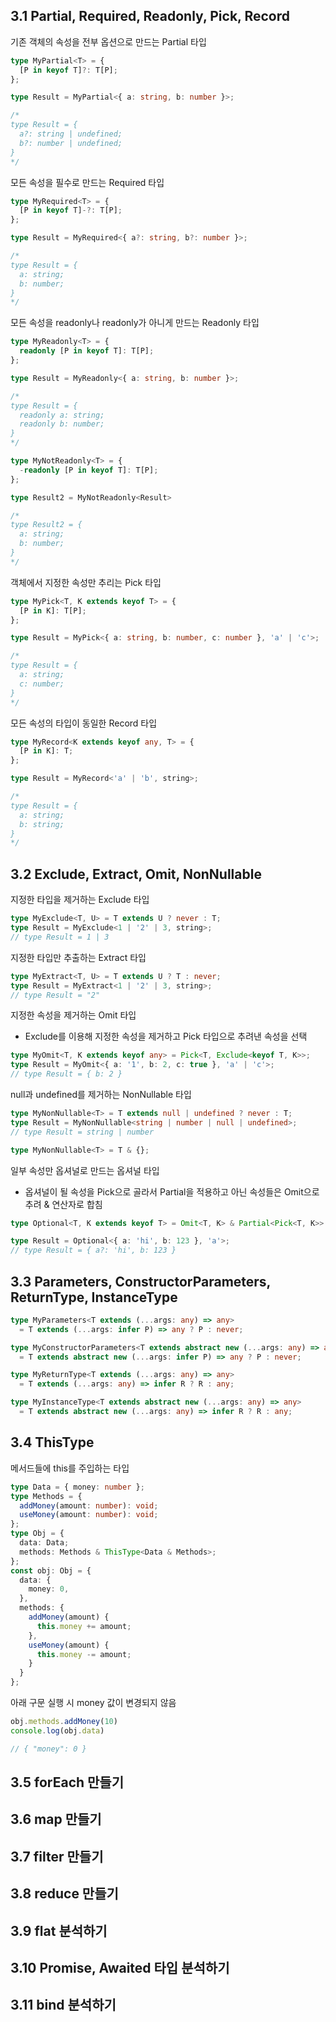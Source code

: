 ## 3.1 Partial, Required, Readonly, Pick, Record

기존 객체의 속성을 전부 옵션으로 만드는 Partial 타입

```ts
type MyPartial<T> = {
  [P in keyof T]?: T[P];
};

type Result = MyPartial<{ a: string, b: number }>;

/*
type Result = {
  a?: string | undefined;
  b?: number | undefined;
}
*/
```

모든 속성을 필수로 만드는 Required 타입

```ts
type MyRequired<T> = {
  [P in keyof T]-?: T[P];
};

type Result = MyRequired<{ a?: string, b?: number }>;

/*
type Result = {
  a: string;
  b: number;
}
*/
```

모든 속성을 readonly나 readonly가 아니게 만드는 Readonly 타입

```ts
type MyReadonly<T> = {
  readonly [P in keyof T]: T[P];
};

type Result = MyReadonly<{ a: string, b: number }>;

/*
type Result = {
  readonly a: string;
  readonly b: number;
}
*/

type MyNotReadonly<T> = {
  -readonly [P in keyof T]: T[P];
};

type Result2 = MyNotReadonly<Result>

/*
type Result2 = {  
  a: string;  
  b: number;  
}
*/
```

객체에서 지정한 속성만 추리는 Pick 타입

```ts
type MyPick<T, K extends keyof T> = {
  [P in K]: T[P];
};

type Result = MyPick<{ a: string, b: number, c: number }, 'a' | 'c'>;

/*
type Result = {
  a: string;
  c: number;
}
*/
```

모든 속성의 타입이 동일한 Record 타입

```ts
type MyRecord<K extends keyof any, T> = {
  [P in K]: T;
};

type Result = MyRecord<'a' | 'b', string>;

/*
type Result = {
  a: string;
  b: string;
}
*/
```
## 3.2 Exclude, Extract, Omit, NonNullable

지정한 타입을 제거하는 Exclude 타입

```ts
type MyExclude<T, U> = T extends U ? never : T;
type Result = MyExclude<1 | '2' | 3, string>;
// type Result = 1 | 3
```

지정한 타입만 추출하는 Extract 타입

```ts
type MyExtract<T, U> = T extends U ? T : never;
type Result = MyExtract<1 | '2' | 3, string>;
// type Result = "2"
```

지정한 속성을 제거하는 Omit 타입
 - Exclude를 이용해 지정한 속성을 제거하고 Pick 타입으로 추려낸 속성을 선택

```ts
type MyOmit<T, K extends keyof any> = Pick<T, Exclude<keyof T, K>>;
type Result = MyOmit<{ a: '1', b: 2, c: true }, 'a' | 'c'>;
// type Result = { b: 2 }
```

null과 undefined를 제거하는 NonNullable 타입

```ts
type MyNonNullable<T> = T extends null | undefined ? never : T;
type Result = MyNonNullable<string | number | null | undefined>;
// type Result = string | number

type MyNonNullable<T> = T & {};
```

일부 속성만 옵셔널로 만드는 옵셔널 타입
 - 옵셔널이 될 속성을 Pick으로 골라서 Partial을 적용하고 아닌 속성들은 Omit으로 추려 & 연산자로 합침

```ts
type Optional<T, K extends keyof T> = Omit<T, K> & Partial<Pick<T, K>>

type Result = Optional<{ a: 'hi', b: 123 }, 'a'>;
// type Result = { a?: 'hi', b: 123 }
```
## 3.3 Parameters, ConstructorParameters, ReturnType, InstanceType

```ts
type MyParameters<T extends (...args: any) => any>
  = T extends (...args: infer P) => any ? P : never;

type MyConstructorParameters<T extends abstract new (...args: any) => any>
  = T extends abstract new (...args: infer P) => any ? P : never;

type MyReturnType<T extends (...args: any) => any>
  = T extends (...args: any) => infer R ? R : any;

type MyInstanceType<T extends abstract new (...args: any) => any>
  = T extends abstract new (...args: any) => infer R ? R : any;
```

## 3.4 ThisType

메서드들에 this를 주입하는 타입

```ts
type Data = { money: number };
type Methods = {
  addMoney(amount: number): void;
  useMoney(amount: number): void;
};
type Obj = {
  data: Data;
  methods: Methods & ThisType<Data & Methods>;
};
const obj: Obj = {
  data: {
    money: 0,
  },
  methods: {
    addMoney(amount) {
      this.money += amount;
    },
    useMoney(amount) {
      this.money -= amount;
    }
  }
};
```

아래 구문 실행 시 money 값이 변경되지 않음

```ts
obj.methods.addMoney(10)
console.log(obj.data)

// { "money": 0 }
```

## 3.5 forEach 만들기

## 3.6 map 만들기

## 3.7 filter 만들기

## 3.8 reduce 만들기

## 3.9 flat 분석하기

## 3.10 Promise, Awaited 타입 분석하기

## 3.11 bind 분석하기
